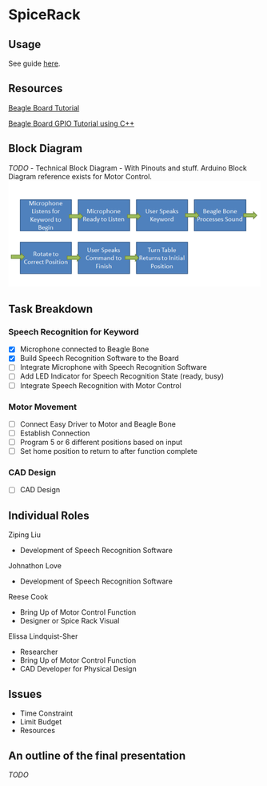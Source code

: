 # SpiceRack

## Usage

See guide [here](https://github.com/TexasInstrumentsDIY/SpiceRack/wiki/Installation-and-Usage).

## Resources

[Beagle Board Tutorial](http://beagleboard.github.io/bone101/Support/bone101/)

[Beagle Board GPIO Tutorial using C++](http://exploringbeaglebone.com/chapter6/)

##	Block Diagram
*TODO* - Technical Block Diagram - With Pinouts and stuff. Arduino Block Diagram reference exists for Motor Control.
![PNG BLOCK DIAGRAM](https://github.com/TexasInstrumentsDIY/SpiceRack/blob/master/block.PNG)

##	Task Breakdown

### Speech Recognition for Keyword
- [x] Microphone connected to Beagle Bone
- [x] Build Speech Recognition Software to the Board
- [ ] Integrate Microphone with Speech Recognition Software
- [ ] Add LED Indicator for Speech Recognition State (ready, busy)
- [ ] Integrate Speech Recognition with Motor Control
### Motor Movement
- [ ] Connect Easy Driver to Motor and Beagle Bone
- [ ] Establish Connection
- [ ] Program 5 or 6 different positions based on input
- [ ] Set home position to return to after function complete
### CAD Design
- [ ] CAD Design

##	Individual Roles

Ziping Liu
- Development of Speech Recognition Software

Johnathon Love
- Development of Speech Recognition Software

Reese Cook
- Bring Up of Motor Control Function
- Designer or Spice Rack Visual 

Elissa Lindquist-Sher
- Researcher
- Bring Up of Motor Control Function
- CAD Developer for Physical Design


##	Issues
- Time Constraint
- Limit Budget
- Resources 

##	An outline of the final presentation
*TODO*

